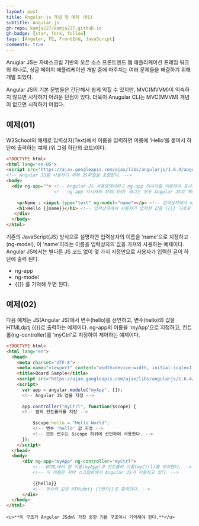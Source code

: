 ```yaml
---
layout: post
title: Angular.js 개념 및 예제 (01)
subtitle: Angular.js
gh-repo: kamja227/kamja227.github.io
gh-badge: [star, fork, follow]
tags: [Angular, FE, FrontEnd, JavaScript]
comments: true
---
```


Anuglar JS는 자바스크립 기반의 오픈 소스 프론트엔드 웹 애플리케이션 프레임 워크의 하나로,
싱글 페이지 애플리케이션 개발 중에 마주치는 여러 문제들을 해결하기 위해 개발 되었다.

Angular JS의 기본 문법들은 간단해서 쉽게 익힐 수 있지만, MVC(MVVM)이 익숙하지 않으면 시작하기 어려운 단점이 있다.
더욱이 Anugular CLI는 MVC(MVVM) 개념이 없으면 시작하기 어렵다.

## 예제(01)

W3School의 예제로 입력상자(Text)에서 이름을 입력하면
이름에 ‘Hello’를 붙여서 하단에 출력하는 예제 (위 그림 하단의 코드)이다.
```html
<!DOCTYPE html>
<html lang="en-US">
<script src="https://ajax.googleapis.com/ajax/libs/angularjs/1.6.4/angular.min.js"></script>
<!-- Angular JS를 사용하기 위해 JS파일을 포함한다. -->
<body>
  <div ng-app=""> <!-- Angular JS 사용영역이라고 ng-app 지시자를 이용하여 표시한다. -->
                  <!-- ng-app 지시자의 하위(자식) 태그는 모두 Angular JS로 제어할 수 있다. -->
    
    <p>Name : <input type="text" ng-model="name"></p> <!-- 입력상자에서 ng-model 지시자로 'name'이라는 이름을 부여했다. -->
    <h1>Hello {{name}}</h1> <!-- 입력상자에서 사용자가 입력한 값을 {{}} 기호로 출력한다. -->
   </div>
  </body>
</html>
```

기존의 JavaScript(JS) 방식으로 설명하면 입력상자의 이름을 'name'으로 지정하고 (ng-model),
이 'name'이라는 이름을 입력상자의 값을 가져와 사용하는 예제이다.
Angular JS에서는 별다른 JS 코드 없이 몇 가지 지정만으로 사용자가 입력한 글이 하단에 출력 된다.
- ng-app
- ng-model
- {{}}
를 기억해 두면 된다.


## 예제(02)

다음 예제는 JS(Angular JS)에서 변수(hello)를 선언하고, 변수(hello)의 값을 HTMLdptj {{}}로 출력하는 예제이다.
ng-app의 이름을 'myApp'으로 지정하고, 컨트롤(ng-controller)를 'myCtrl'로 지정하여 제어하는 예제이다.

```html
<!DOCTYPE html>
<html lang="en">
  <head>
    <meta charset="UTF-8">
    <meta name="viewport" content="width=device-width, initial-scale=1, user-scalable=yes">
    <title>Board Sample</title>
    <script src="https://ajax.googleapis.com/ajax/libs/angularjs/1.6.4/angular.min.js"></script>
    <script>
      var app = angular.module("myApp", []);
      <!-- Angular JS 앱을 지정 -->
      
      app.controller("myCtrl", function($scope) {
      <!-- 앱의 컨트롤러를 지정 -->
      
          $scope.hello = "Hello World";
          <!-- 변수 'hello' 값 지정 -->
          <!-- 모든 변수는 $scope 하위에 선언하여 사용한다. -->
      });
    </script>
  </head>
  <body>
      <div ng-app="myApp" ng-controller="myCtrl">
          <!-- HTML에서 앱 이름(myApp)과 컨트롤러 이름(myCtrl)를 부여했다. -->
          <!-- 이 이름은 자바 스크립트에서 Angular JS가 사용하고 있다. -->
        
          {{hello}}
          <!-- 변수의 값은 HTMLdptj {{변수}}로 출력한다. -->
      </div>
  </body>
</html>
```

`<u>**이 구조가 Angular JSdml 가장 흔한 기본 구조이니 기억해야 한다.**</u>`

